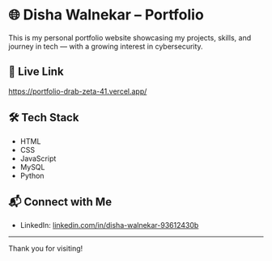 # 🌐 Disha Walnekar – Portfolio

This is my personal portfolio website showcasing my projects, skills, and journey in tech — with a growing interest in cybersecurity.

## 🚀 Live Link
https://portfolio-drab-zeta-41.vercel.app/

## 🛠️ Tech Stack
- HTML  
- CSS  
- JavaScript
- MySQL
- Python

## 📬 Connect with Me
- LinkedIn: [linkedin.com/in/disha-walnekar-93612430b](https://www.linkedin.com/in/disha-walnekar-93612430b)

---

Thank you for visiting!

